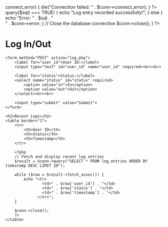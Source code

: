 <?php
$servername = "localhost"; // Your server name
$username = "root";        // Your database username
$password = "";            // Your database password
$dbname = "log_db";        // Your database name

// Create connection
$conn = new mysqli($servername, $username, $password, $dbname);

// Check connection
if ($conn->connect_error) {
    die("Connection failed: " . $conn->connect_error);
}
?>
<?php
include('db.php'); // Include the database connection

// Check if form is submitted
if ($_SERVER['REQUEST_METHOD'] == 'POST') {
    $user_id = $_POST['user_id'];
    $status = $_POST['status'];

    // Prepare the SQL query to insert the log entry
    $sql = "INSERT INTO log_entries (user_id, status) VALUES ('$user_id', '$status')";

    if ($conn->query($sql) === TRUE) {
        echo "Log entry recorded successfully!";
    } else {
        echo "Error: " . $sql . "<br>" . $conn->error;
    }

    // Close the database connection
    $conn->close();
}
?>

<!DOCTYPE html>
<html lang="en">
<head>
    <meta charset="UTF-8">
    <meta name="viewport" content="width=device-width, initial-scale=1.0">
    <title>Scan In/Out</title>
</head>
<body>
    <h1>Log In/Out</h1>

    <form method="POST" action="log.php">
        <label for="user_id">User ID:</label>
        <input type="text" id="user_id" name="user_id" required><br><br>

        <label for="status">Status:</label>
        <select name="status" id="status" required>
            <option value="in">In</option>
            <option value="out">Out</option>
        </select><br><br>

        <input type="submit" value="Submit">
    </form>

    <h2>Recent Logs</h2>
    <table border="1">
        <tr>
            <th>User ID</th>
            <th>Status</th>
            <th>Timestamp</th>
        </tr>

        <?php
        // Fetch and display recent log entries
        $result = $conn->query("SELECT * FROM log_entries ORDER BY timestamp DESC LIMIT 10");

        while ($row = $result->fetch_assoc()) {
            echo "<tr>
                    <td>" . $row['user_id'] . "</td>
                    <td>" . $row['status'] . "</td>
                    <td>" . $row['timestamp'] . "</td>
                  </tr>";
        }

        $conn->close();
        ?>
    </table>
</body>
</html>
